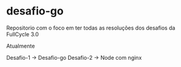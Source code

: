 # desafio-go

Repositorio com o foco em ter todas as resoluções dos desafios da FullCycle 3.0

Atualmente

Desafio-1 -> Desafio-go
Desafio-2 -> Node com nginx
